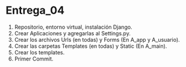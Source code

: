 # Entrega_04

1. Repositorio, entorno virtual, instalación Django.
2. Crear Aplicaciones y agregarlas al Settings.py.
3. Crear los archivos Urls (en todas) y Forms (En A_app y A_usuario).
4. Crear las carpetas Templates (en todas) y Static (En A_main).
5. Crear los templates.
6. Primer Commit.